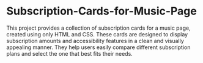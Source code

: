 # Subscription-Cards-for-Music-Page
This project provides a collection of subscription cards for a music page, created using only HTML and CSS. These cards are designed to display subscription amounts and accessibility features in a clean and visually appealing manner. They help users easily compare different subscription plans and select the one that best fits their needs.
